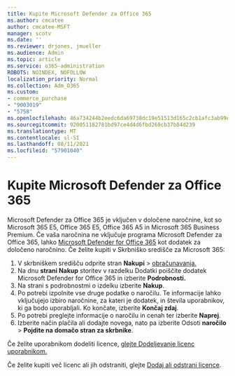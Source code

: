 ```yaml
---
title: Kupite Microsoft Defender za Office 365
ms.author: cmcatee
author: cmcatee-MSFT
manager: scotv
ms.date: ''
ms.reviewer: drjones, jmueller
ms.audience: Admin
ms.topic: article
ms.service: o365-administration
ROBOTS: NOINDEX, NOFOLLOW
localization_priority: Normal
ms.collection: Adm_O365
ms.custom:
- commerce_purchase
- "9003019"
- "5758"
ms.openlocfilehash: 46a734244b2eedc6da69738dc19e51513d165c2cb1afc3ab99e91a856e20f674
ms.sourcegitcommit: 920051182781bd97ce4d4d6fbd268cb37b84d239
ms.translationtype: MT
ms.contentlocale: sl-SI
ms.lasthandoff: 08/11/2021
ms.locfileid: "57901040"
---
```

# <a name="purchase-microsoft-defender-for-office-365"></a>Kupite Microsoft Defender za Office 365

Microsoft Defender za Office 365 je vključen v določene naročnine, kot so Microsoft 365 E5, Office 365 E5, Office 365 A5 in Microsoft 365 Business Premium. Če vaša naročnina ne vključuje programa Microsoft Defender za Office 365, lahko [Microsoft Defender for Office 365](https://docs.microsoft.com/microsoft-365/security/office-365-security/office-365-atp) kot dodatek za določeno naročnino. Če želite kupiti v Skrbniško središče za Microsoft 365:

1. V skrbniškem središču odprite stran **Nakupi**  >  [obračunavanja.](https://go.microsoft.com/fwlink/p/?linkid=868433)
2. Na dnu **strani Nakup** storitev  v razdelku Dodatki poiščite dodatek Microsoft Defender for Office 365 in izberite **Podrobnosti.**
3. Na strani s podrobnostmi o izdelku izberite **Nakup**.
4. Po potrebi izpolnite vse druge podatke o naročilu. Te informacije lahko vključujejo izbiro naročnine, za kateri je dodatek, in števila uporabnikov, ki ga bodo uporabljali. Ko končate, izberite **Končaj zdaj**.
5. Po potrebi preglejte informacije o naročilu in cenah ter izberite **Naprej**.
6. Izberite način plačila ali dodajte novega, nato pa izberite Odsoti **naročilo**  >  **Pojdite na domačo stran za skrbnike**.

Če želite uporabnikom dodeliti licence, [glejte Dodeljevanje licenc uporabnikom.](https://docs.microsoft.com/microsoft-365/admin/manage/assign-licenses-to-users)

Če želite kupiti več licenc ali jih odstraniti, glejte [Dodaj ali odstrani licence](https://docs.microsoft.com/microsoft-365/commerce/licenses/buy-licenses#buy-or-remove-licenses-for-your-business-subscription).